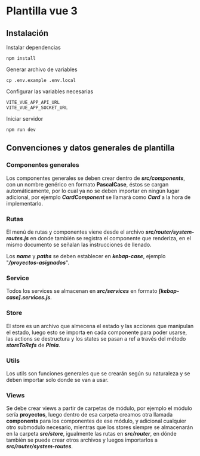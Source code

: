 # Plantilla vue 3

## Instalación

Instalar dependencias
````
npm install
````

Generar archivo de variables
````
cp .env.example .env.local
````

Configurar las variables necesarias
````
VITE_VUE_APP_API_URL
VITE_VUE_APP_SOCKET_URL
````

Iniciar servidor
````
npm run dev
````

## Convenciones y datos generales de plantilla

### Componentes generales
Los componentes generales se deben crear dentro de ***src/components***, con un nombre genérico en formato **PascalCase**, éstos se cargan automáticamente, por lo cual ya no se deben importar en ningún lugar adicional, por ejemplo ***CardComponent*** se llamará como ***Card*** a la hora de implementarlo.

### Rutas   
El menú de rutas y componentes viene desde el archivo ***src/router/system-routes.js*** en donde también se registra el componente que renderiza, en el mismo documento se señalan las instrucciones de llenado.

Los ***name*** y ***paths*** se deben establecer en ***kebap-case***, ejemplo "***/proyectos-asignados***".

### Service
Todos los services se almacenan en ***src/services*** en formato ***[kebap-case].services.js***.

### Store
El store es un archivo que almecena el estado y las acciones que manipulan el estado, luego esto se importa en cada componente para poder usarse, las actions se destructura y los states se pasan a ref a través del método ***storeToRefs*** de ***Pinia***.

### Utils

Los utils son funciones generales que se crearán según su naturaleza y se deben importar solo donde se van a usar.

### Views
Se debe crear views a partir de carpetas de módulo, por ejemplo el módulo sería **proyectos**, luego dentro de esa carpeta creamos otra llamada **components** para los componentes de ese módulo, y adicional cualquier otro submodulo necesario, mientras que los stores siempre se almacenarán en la carpeta ***src/store***, igualmente las rutas en ***src/router***, en dónde también se puede crear otros archivos y luegos importarlos a ***src/router/system-routes***.